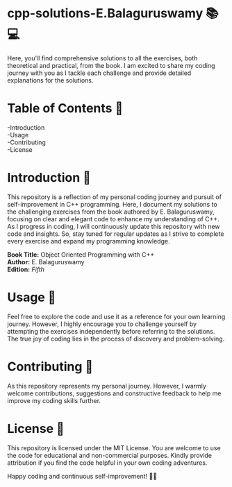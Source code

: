 # cpp-solutions-E.Balaguruswamy 📚💻
Here, you'll find comprehensive solutions to all the exercises, both theoretical and practical, from the book. I am excited to share my coding journey with you as I tackle each challenge and provide detailed explanations for the solutions.

# Table of Contents 📑
-Introduction                                                                                   
-Usage                                                                                          
-Contributing                                                                                   
-License

# Introduction 📝
This repository is a reflection of my personal coding journey and pursuit of self-improvement in C++ programming. Here, I document my solutions to the challenging exercises from the book authored by E. Balaguruswamy, focusing on clear and elegant code to enhance my understanding of C++.
As I progress in coding, I will continuously update this repository with new code and insights. So, stay tuned for regular updates as I strive to complete every exercise and expand my programming knowledge.

**Book Title:** Object Oriented Programming with C++                                            
**Author:** E. Balaguruswamy                                                                    
**Edition:** _Fifth_

# Usage 🚀
Feel free to explore the code and use it as a reference for your own learning journey. However, I highly encourage you to challenge yourself by attempting the exercises independently before referring to the solutions. The true joy of coding lies in the process of discovery and problem-solving.

# Contributing 🤝
As this repository represents my personal journey. However, I warmly welcome contributions, suggestions and constructive feedback to help me improve my coding skills further.

# License 📜
This repository is licensed under the MIT License. You are welcome to use the code for educational and non-commercial purposes. Kindly provide attribution if you find the code helpful in your own coding adventures.

Happy coding and continuous self-improvement! 🚀🌟

